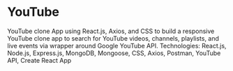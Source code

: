 # YouTube
YouTube clone App using React.js, Axios, and CSS to build a responsive YouTube clone app to search for YouTube videos, channels, playlists, and live events via wrapper around Google YouTube API.  Technologies: React.js, Node.js, Express.js, MongoDB, Mongoose, CSS, Axios, Postman, YouTube API, Create React App
